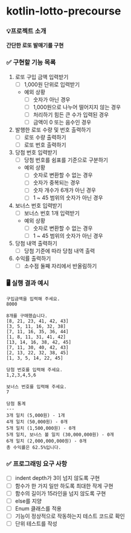# kotlin-lotto-precourse

### 💡프로젝트 소개
**간단한 로또 발매기를 구현**

### ✅ 구현할 기능 목록
1. 로또 구입 금액 입력받기
    - [ ] 1,000원 단위로 입력받기
    - 예외 상황
        - [ ] 숫자가 아닌 경우
        - [ ] 1,000원으로 나누어 떨어지지 않는 경우
        - [ ] 처리하기 힘든 큰 수가 입력된 경우
        - [ ] 금액이 0 또는 음수인 경우
2. 발행한 로또 수량 및 번호 출력하기
    - [ ] 로또 수량 출력하기
    - [ ] 로또 번호 출력하기
3. 당첨 번호 입력받기
    - [ ] 당첨 번호를 쉼표를 기준으로 구분하기
    - 예외 상황
        - [ ] 숫자로 변환할 수 없는 경우
        - [ ] 숫자가 중복되는 경우
        - [ ] 숫자 개수가 6개가 아닌 경우
        - [ ] 1 ~ 45 범위의 숫자가 아닌 경우
4. 보너스 번호 입력받기
    - [ ] 보너스 번호 1개 입력받기
    - 예외 상황
        - [ ] 숫자로 변환할 수 없는 경우
        - [ ] 1 ~ 45 범위의 숫자가 아닌 경우
5. 당첨 내역 출력하기
    - [ ] 당첨 기준에 따라 당첨 내역 출력
6. 수익률 출력하기
    - [ ] 소수점 둘째 자리에서 반올림하기

### 🖥️ 실행 결과 예시
```
구입금액을 입력해 주세요.
8000

8개를 구매했습니다.
[8, 21, 23, 41, 42, 43] 
[3, 5, 11, 16, 32, 38] 
[7, 11, 16, 35, 36, 44] 
[1, 8, 11, 31, 41, 42] 
[13, 14, 16, 38, 42, 45] 
[7, 11, 30, 40, 42, 43] 
[2, 13, 22, 32, 38, 45] 
[1, 3, 5, 14, 22, 45]

당첨 번호를 입력해 주세요.
1,2,3,4,5,6

보너스 번호를 입력해 주세요.
7

당첨 통계
---
3개 일치 (5,000원) - 1개
4개 일치 (50,000원) - 0개
5개 일치 (1,500,000원) - 0개
5개 일치, 보너스 볼 일치 (30,000,000원) - 0개
6개 일치 (2,000,000,000원) - 0개
총 수익률은 62.5%입니다.
```

### ✅ 프로그래밍 요구 사항
- [ ] indent depth가 3이 넘지 않도록 구현
- [ ] 함수가 한 가지 일만 하도록 최대한 작게 구현
- [ ] 함수의 길이가 15라인을 넘지 않도록 구현
- [ ] else를 지양
- [ ] Enum 클래스를 적용
- [ ] 기능이 정상적으로 작동하는지 테스트 코드로 확인
- [ ] 단위 테스트를 작성